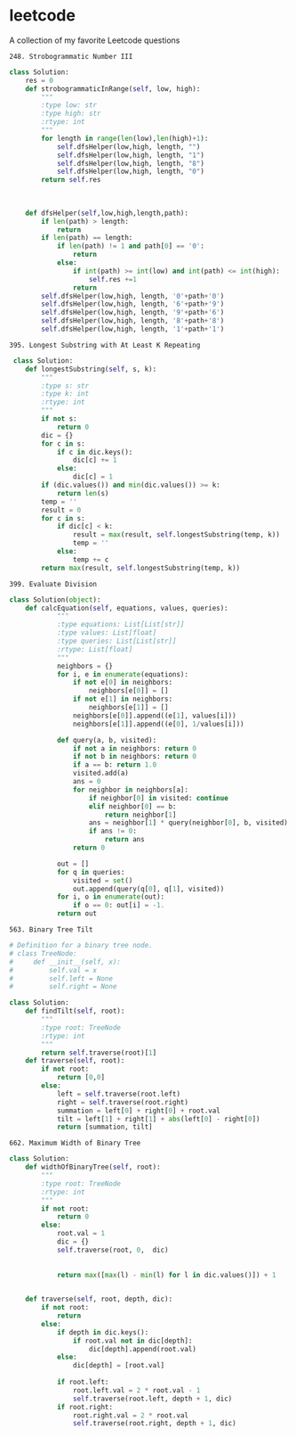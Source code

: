 # leetcode
A collection of my favorite Leetcode questions

```248. Strobogrammatic Number III```
```python
class Solution:
    res = 0
    def strobogrammaticInRange(self, low, high):
        """
        :type low: str
        :type high: str
        :rtype: int
        """
        for length in range(len(low),len(high)+1):
            self.dfsHelper(low,high, length, "")
            self.dfsHelper(low,high, length, "1")
            self.dfsHelper(low,high, length, "8")
            self.dfsHelper(low,high, length, "0")
        return self.res
            
        
        
    def dfsHelper(self,low,high,length,path):
        if len(path) > length:
            return
        if len(path) == length:
            if len(path) != 1 and path[0] == '0':
                return
            else:
                if int(path) >= int(low) and int(path) <= int(high):
                    self.res +=1
                return
        self.dfsHelper(low,high, length, '0'+path+'0')
        self.dfsHelper(low,high, length, '6'+path+'9')
        self.dfsHelper(low,high, length, '9'+path+'6')
        self.dfsHelper(low,high, length, '8'+path+'8')
        self.dfsHelper(low,high, length, '1'+path+'1')
```

       

```395. Longest Substring with At Least K Repeating```
```python
 class Solution:
    def longestSubstring(self, s, k):
        """
        :type s: str
        :type k: int
        :rtype: int
        """
        if not s:
            return 0
        dic = {}
        for c in s:
            if c in dic.keys():
                dic[c] += 1
            else:
                dic[c] = 1   
        if (dic.values()) and min(dic.values()) >= k:
            return len(s)
        temp = ''
        result = 0
        for c in s:
            if dic[c] < k:
                result = max(result, self.longestSubstring(temp, k))
                temp = ''
            else:
                temp += c
        return max(result, self.longestSubstring(temp, k))
```

```399. Evaluate Division```
```python
class Solution(object):
    def calcEquation(self, equations, values, queries):
            """
            :type equations: List[List[str]]
            :type values: List[float]
            :type queries: List[List[str]]
            :rtype: List[float]
            """
            neighbors = {}
            for i, e in enumerate(equations):
                if not e[0] in neighbors:
                    neighbors[e[0]] = []
                if not e[1] in neighbors:
                    neighbors[e[1]] = []
                neighbors[e[0]].append((e[1], values[i]))
                neighbors[e[1]].append((e[0], 1/values[i]))

            def query(a, b, visited):
                if not a in neighbors: return 0
                if not b in neighbors: return 0
                if a == b: return 1.0
                visited.add(a)
                ans = 0
                for neighbor in neighbors[a]:
                    if neighbor[0] in visited: continue
                    elif neighbor[0] == b:
                        return neighbor[1]
                    ans = neighbor[1] * query(neighbor[0], b, visited)
                    if ans != 0:
                        return ans
                return 0

            out = []
            for q in queries:
                visited = set()
                out.append(query(q[0], q[1], visited))
            for i, o in enumerate(out):
                if o == 0: out[i] = -1.
            return out
```

```563. Binary Tree Tilt```
```python
# Definition for a binary tree node.
# class TreeNode:
#     def __init__(self, x):
#         self.val = x
#         self.left = None
#         self.right = None

class Solution:
    def findTilt(self, root):
        """
        :type root: TreeNode
        :rtype: int
        """
        return self.traverse(root)[1]
    def traverse(self, root):
        if not root:
            return [0,0]
        else:
            left = self.traverse(root.left)
            right = self.traverse(root.right)
            summation = left[0] + right[0] + root.val
            tilt = left[1] + right[1] + abs(left[0] - right[0])
            return [summation, tilt]
```

```662. Maximum Width of Binary Tree```
```python
class Solution:
    def widthOfBinaryTree(self, root):
        """
        :type root: TreeNode
        :rtype: int
        """
        if not root:
            return 0
        else:
            root.val = 1
            dic = {}
            self.traverse(root, 0,  dic)
            
                    
            return max([max(l) - min(l) for l in dic.values()]) + 1
            

    def traverse(self, root, depth, dic):
        if not root:
            return 
        else:
            if depth in dic.keys():
                if root.val not in dic[depth]:
                    dic[depth].append(root.val)
            else:
                dic[depth] = [root.val]
                
            if root.left:
                root.left.val = 2 * root.val - 1
                self.traverse(root.left, depth + 1, dic)
            if root.right:
                root.right.val = 2 * root.val
                self.traverse(root.right, depth + 1, dic)

```
